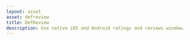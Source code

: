 ```yaml
---
layout: asset
asset: defreview
title: DefReview
description: Use native iOS and Android ratings and reviews window.
---
```

